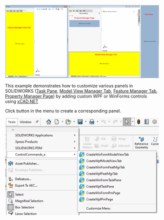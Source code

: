 <img src="sw-panels.png" alt="Panels customization in SOLIDWORKS" width="600">

This example demonstrates how to customize various panels in SOLIDWORKS ([Task Pane](https://xcad.xarial.com/extensions/panels/task-pane/), [Model View Manager Tab](https://xcad.xarial.com/extensions/panels/model-view-tab/), [Feature Manager Tab](https://xcad.xarial.com/extensions/panels/feature-manager-tab/), [Property Manager Page](https://xcad.xarial.com/property-pages/controls/custom/)) by adding custom WPF or WinForms controls using [xCAD.NET](https://xcad.net)

Click button in the menu to create a corresponding panel.

![Menu commands](menu-commands.png)